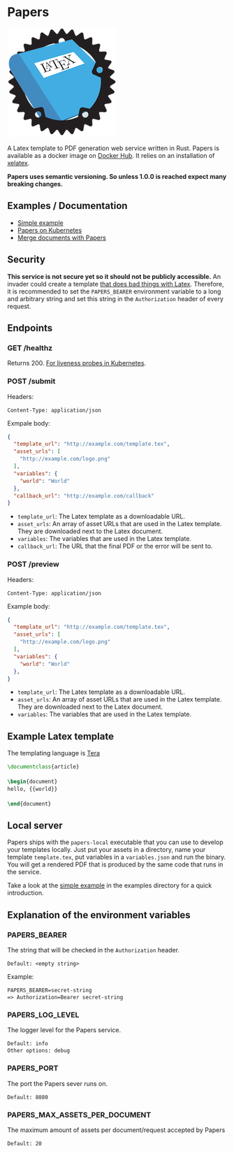 # Papers

![Papers Logo](logo.png)

A Latex template to PDF generation web service written in Rust. Papers is available as a docker image on [Docker Hub](https://hub.docker.com/r/store2be/pape-rs/). It relies on an installation of [xelatex](https://en.wikipedia.org/wiki/XeTeX).

**Papers uses semantic versioning. So unless 1.0.0 is reached expect many breaking changes.**


## Examples / Documentation

* [Simple example](examples/simple)
* [Papers on Kubernetes](examples/kubernetes)
* [Merge documents with Papers](examples/concatenation)


## Security

**This service is not secure yet so it should not be publicly accessible.** An invader could create a template [that does bad things with Latex](http://www.lieberbiber.de/2017/03/05/arbitrary-code-execution-in-many-tex-distributions/). Therefore, it is recommended to set the `PAPERS_BEARER` environment variable to a long and arbitrary string and set this string in the `Authorization` header of every request.


## Endpoints

### GET /healthz

Returns 200. [For liveness probes in Kubernetes](https://kubernetes.io/docs/tasks/configure-pod-container/configure-liveness-readiness-probes/).


### POST /submit

Headers:

```
Content-Type: application/json
```

Exmpale body:

```json
{
  "template_url": "http://example.com/template.tex",
  "asset_urls": [
    "http://example.com/logo.png"
  ],
  "variables": {
    "world": "World"
  },
  "callback_url": "http://example.com/callback"
}
```

* `template_url`: The Latex template as a downloadable URL.
* `asset_urls`: An array of asset URLs that are used in the Latex template. They are downloaded next to the Latex document.
* `variables`: The variables that are used in the Latex template.
* `callback_url`: The URL that the final PDF or the error will be sent to.


### POST /preview

Headers:

```
Content-Type: application/json
```

Example body:

```json
{
  "template_url": "http://example.com/template.tex",
  "asset_urls": [
    "http://example.com/logo.png"
  ],
  "variables": {
    "world": "World"
  },
}
```

* `template_url`: The Latex template as a downloadable URL.
* `asset_urls`: An array of asset URLs that are used in the Latex template. They are downloaded next to the Latex document.
* `variables`: The variables that are used in the Latex template.


## Example Latex template

The templating language is [Tera](https://github.com/Keats/tera)

```latex
\documentclass{article}

\begin{document}
hello, {{world}}

\end{document}
```

## Local server

Papers ships with the `papers-local` executable that you can use to develop your templates locally. Just put your assets in a directory, name your template `template.tex`, put variables in a `variables.json` and run the binary. You will get a rendered PDF that is produced by the same code that runs in the service.

Take a look at the [simple example](examples/simple) in the examples directory for a quick introduction.

## Explanation of the environment variables

### PAPERS_BEARER

The string that will be checked in the `Authorization` header.

```
Default: <empty string>
```

Example:
```
PAPERS_BEARER=secret-string
=> Authorization=Bearer secret-string
```

### PAPERS_LOG_LEVEL

The logger level for the Papers service.

```
Default: info
Other options: debug
```

### PAPERS_PORT

The port the Papers sever runs on.

```
Default: 8080
```

### PAPERS_MAX_ASSETS_PER_DOCUMENT

The maximum amount of assets per document/request accepted by Papers

```
Default: 20
```
